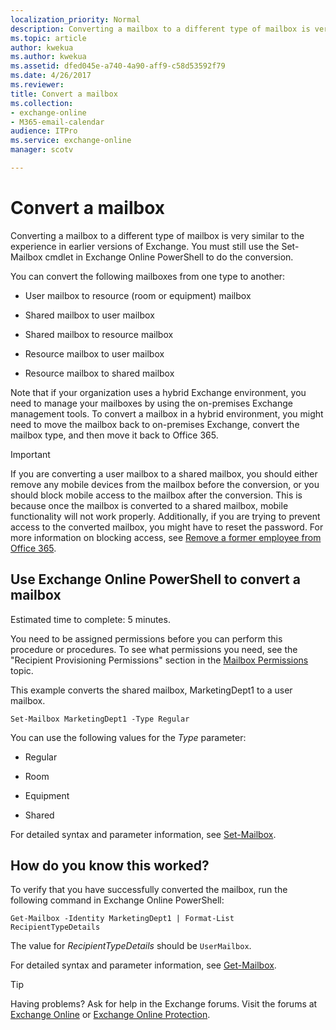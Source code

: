 ```yaml
---
localization_priority: Normal
description: Converting a mailbox to a different type of mailbox is very similar to the experience in earlier versions of Exchange. You must still use the Set-Mailbox cmdlet in Exchange Online PowerShell to do the conversion.
ms.topic: article
author: kwekua
ms.author: kwekua
ms.assetid: dfed045e-a740-4a90-aff9-c58d53592f79
ms.date: 4/26/2017
ms.reviewer: 
title: Convert a mailbox
ms.collection: 
- exchange-online
- M365-email-calendar
audience: ITPro
ms.service: exchange-online
manager: scotv

---
```


# Convert a mailbox

Converting a mailbox to a different type of mailbox is very similar to the experience in earlier versions of Exchange. You must still use the Set-Mailbox cmdlet in Exchange Online PowerShell to do the conversion.

You can convert the following mailboxes from one type to another:

- User mailbox to resource (room or equipment) mailbox

- Shared mailbox to user mailbox

- Shared mailbox to resource mailbox

- Resource mailbox to user mailbox

- Resource mailbox to shared mailbox

Note that if your organization uses a hybrid Exchange environment, you need to manage your mailboxes by using the on-premises Exchange management tools. To convert a mailbox in a hybrid environment, you might need to move the mailbox back to on-premises Exchange, convert the mailbox type, and then move it back to Office 365.

> [!IMPORTANT]
>  If you are converting a user mailbox to a shared mailbox, you should either remove any mobile devices from the mailbox before the conversion, or you should block mobile access to the mailbox after the conversion. This is because once the mailbox is converted to a shared mailbox, mobile functionality will not work properly. Additionally, if you are trying to prevent access to the converted mailbox, you might have to reset the password. For more information on blocking access, see [Remove a former employee from Office 365](https://go.microsoft.com/fwlink/p/?linkid=847873).

## Use Exchange Online PowerShell to convert a mailbox

Estimated time to complete: 5 minutes.

You need to be assigned permissions before you can perform this procedure or procedures. To see what permissions you need, see the "Recipient Provisioning Permissions" section in the [Mailbox Permissions](https://technet.microsoft.com/library/5b690bcb-c6df-4511-90e1-08ca91f43b37.aspx) topic.

This example converts the shared mailbox, MarketingDept1 to a user mailbox.

```
Set-Mailbox MarketingDept1 -Type Regular
```

You can use the following values for the _Type_ parameter:

- Regular

- Room

- Equipment

- Shared

For detailed syntax and parameter information, see [Set-Mailbox](https://technet.microsoft.com/library/a0d413b9-d949-4df6-ba96-ac0906dedae2.aspx).

## How do you know this worked?

To verify that you have successfully converted the mailbox, run the following command in Exchange Online PowerShell:

```
Get-Mailbox -Identity MarketingDept1 | Format-List RecipientTypeDetails
```

The value for _RecipientTypeDetails_ should be `UserMailbox`.

For detailed syntax and parameter information, see [Get-Mailbox](https://technet.microsoft.com/library/8a5a6eb9-4a75-47f9-ae3b-a3ba251cf9a8.aspx).

> [!TIP]
> Having problems? Ask for help in the Exchange forums. Visit the forums at [Exchange Online](https://go.microsoft.com/fwlink/p/?linkId=267542) or [Exchange Online Protection](https://go.microsoft.com/fwlink/p/?linkId=285351).



